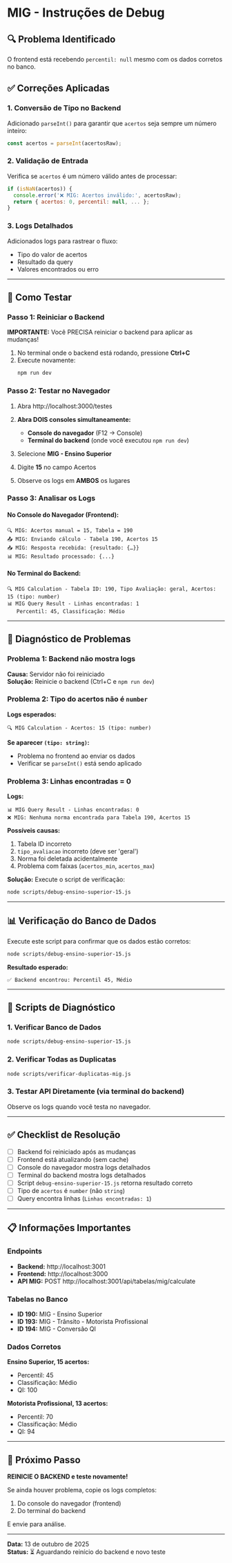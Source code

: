 # MIG - Instruções de Debug

## 🔍 Problema Identificado

O frontend está recebendo `percentil: null` mesmo com os dados corretos no banco.

## ✅ Correções Aplicadas

### 1. Conversão de Tipo no Backend

Adicionado `parseInt()` para garantir que `acertos` seja sempre um número inteiro:

```javascript
const acertos = parseInt(acertosRaw);
```

### 2. Validação de Entrada

Verifica se `acertos` é um número válido antes de processar:

```javascript
if (isNaN(acertos)) {
  console.error('❌ MIG: Acertos inválido:', acertosRaw);
  return { acertos: 0, percentil: null, ... };
}
```

### 3. Logs Detalhados

Adicionados logs para rastrear o fluxo:
- Tipo do valor de acertos
- Resultado da query
- Valores encontrados ou erro

---

## 🧪 Como Testar

### Passo 1: Reiniciar o Backend

**IMPORTANTE:** Você PRECISA reiniciar o backend para aplicar as mudanças!

1. No terminal onde o backend está rodando, pressione **Ctrl+C**
2. Execute novamente:
   ```bash
   npm run dev
   ```

### Passo 2: Testar no Navegador

1. Abra http://localhost:3000/testes
2. **Abra DOIS consoles simultaneamente:**
   - **Console do navegador** (F12 → Console)
   - **Terminal do backend** (onde você executou `npm run dev`)

3. Selecione **MIG - Ensino Superior**
4. Digite **15** no campo Acertos
5. Observe os logs em **AMBOS** os lugares

### Passo 3: Analisar os Logs

#### No Console do Navegador (Frontend):
```
🔍 MIG: Acertos manual = 15, Tabela = 190
📤 MIG: Enviando cálculo - Tabela 190, Acertos 15
📥 MIG: Resposta recebida: {resultado: {…}}
📊 MIG: Resultado processado: {...}
```

#### No Terminal do Backend:
```
🔍 MIG Calculation - Tabela ID: 190, Tipo Avaliação: geral, Acertos: 15 (tipo: number)
📊 MIG Query Result - Linhas encontradas: 1
   Percentil: 45, Classificação: Médio
```

---

## 🐛 Diagnóstico de Problemas

### Problema 1: Backend não mostra logs

**Causa:** Servidor não foi reiniciado  
**Solução:** Reinicie o backend (Ctrl+C e `npm run dev`)

### Problema 2: Tipo do acertos não é `number`

**Logs esperados:**
```
🔍 MIG Calculation - Acertos: 15 (tipo: number)
```

**Se aparecer `(tipo: string)`:**
- Problema no frontend ao enviar os dados
- Verificar se `parseInt()` está sendo aplicado

### Problema 3: Linhas encontradas = 0

**Logs:**
```
📊 MIG Query Result - Linhas encontradas: 0
❌ MIG: Nenhuma norma encontrada para Tabela 190, Acertos 15
```

**Possíveis causas:**
1. Tabela ID incorreto
2. `tipo_avaliacao` incorreto (deve ser 'geral')
3. Norma foi deletada acidentalmente
4. Problema com faixas (`acertos_min`, `acertos_max`)

**Solução:** Execute o script de verificação:
```bash
node scripts/debug-ensino-superior-15.js
```

---

## 📊 Verificação do Banco de Dados

Execute este script para confirmar que os dados estão corretos:

```bash
node scripts/debug-ensino-superior-15.js
```

**Resultado esperado:**
```
✅ Backend encontrou: Percentil 45, Médio
```

---

## 🔧 Scripts de Diagnóstico

### 1. Verificar Banco de Dados
```bash
node scripts/debug-ensino-superior-15.js
```

### 2. Verificar Todas as Duplicatas
```bash
node scripts/verificar-duplicatas-mig.js
```

### 3. Testar API Diretamente (via terminal do backend)
Observe os logs quando você testa no navegador.

---

## ✅ Checklist de Resolução

- [ ] Backend foi reiniciado após as mudanças
- [ ] Frontend está atualizando (sem cache)
- [ ] Console do navegador mostra logs detalhados
- [ ] Terminal do backend mostra logs detalhados
- [ ] Script `debug-ensino-superior-15.js` retorna resultado correto
- [ ] Tipo de `acertos` é `number` (não `string`)
- [ ] Query encontra linhas (`Linhas encontradas: 1`)

---

## 📋 Informações Importantes

### Endpoints

- **Backend:** http://localhost:3001
- **Frontend:** http://localhost:3000
- **API MIG:** POST http://localhost:3001/api/tabelas/mig/calculate

### Tabelas no Banco

- **ID 190:** MIG - Ensino Superior
- **ID 193:** MIG - Trânsito - Motorista Profissional  
- **ID 194:** MIG - Conversão QI

### Dados Corretos

**Ensino Superior, 15 acertos:**
- Percentil: 45
- Classificação: Médio
- QI: 100

**Motorista Profissional, 13 acertos:**
- Percentil: 70
- Classificação: Médio
- QI: 94

---

## 🎯 Próximo Passo

**REINICIE O BACKEND e teste novamente!**

Se ainda houver problema, copie os logs completos:
1. Do console do navegador (frontend)
2. Do terminal do backend

E envie para análise.

---

**Data:** 13 de outubro de 2025  
**Status:** ⏳ Aguardando reinício do backend e novo teste

